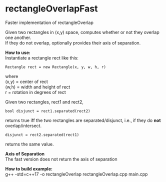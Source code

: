 # rectangleOverlapFast
Faster implementation of rectangleOverlap

Given two rectangles in (x,y) space, computes whether or not they overlap one another.  
If they do not overlap, optionally provides their axis of separation.

**How to use:**  
Instantiate a rectangle rect like this: 
 
  ```
Rectangle rect = new Rectangle(x, y, w, h, r)  
  ```
  
  where  
   (x,y) = center of rect  
   (w,h) = width and height of rect  
     r   = rotation in degrees of rect  

Given two rectangles, rect1 and rect2,  

  ```     
bool disjunct = rect1.separated(rect2) 
  ```     
    
returns true iff the two rectangles are separated/disjunct, i.e., if they do **not** overlap/intersect.  

  ```
disjunct = rect2.separated(rect1)  
  ```
returns the same value.  

**Axis of Separation**  
The fast version does not return the axis of separation

**How to build example:**  
 g++ -std=c++17 -o rectangleOverlap  rectangleOverlap.cpp main.cpp  


